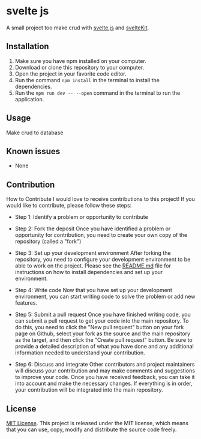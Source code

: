 # svelte js

A small project too make crud with [svelte.js](https://svelte.dev/) and [svelteKit](https://kit.svelte.dev/).

## Installation

1. Make sure you have npm installed on your computer.
2. Download or clone this repository to your computer.
3. Open the project in your favorite code editor.
4. Run the command `npm install` in the terminal to install the dependencies.
5. Run the `npm run dev -- --open` command in the terminal to run the application.

## Usage

Make crud to database

## Known issues

- None

## Contribution

How to Contribute I would love to receive contributions to this project! If you would like to
contribute, please follow these steps:

- Step 1: Identify a problem or opportunity to contribute

- Step 2: Fork the deposit Once you have identified a problem or opportunity for contribution, you
  need to create your own copy of the repository (called a "fork")

- Step 3: Set up your development environment After forking the repository, you need to configure
  your development environment to be able to work on the project. Please see
  the [README.md](https://github.com/PrinceLeBon/svelte/blob/main/README.md) file for
  instructions on how to install dependencies and set up your environment.

- Step 4: Write code Now that you have set up your development environment, you can start writing
  code to solve the problem or add new features.

- Step 5: Submit a pull request Once you have finished writing code, you can submit a pull request
  to get your code into the main repository. To do this, you need to click the "New pull request"
  button on your fork page on Github, select your fork as the source and the main repository as the
  target, and then click the "Create pull request" button. Be sure to provide a detailed description
  of what you have done and any additional information needed to understand your contribution.

- Step 6: Discuss and integrate Other contributors and project maintainers will discuss your
  contribution and may make comments and suggestions to improve your code. Once you have received
  feedback, you can take it into account and make the necessary changes. If everything is in order,
  your contribution will be integrated into the main repository.

## License

[MIT License](https://opensource.org/licenses/MIT). This project is released under the MIT license,
which means that you can use, copy, modify and distribute the source code freely.
